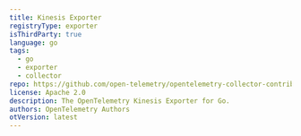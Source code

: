 ```yaml
---
title: Kinesis Exporter
registryType: exporter
isThirdParty: true
language: go
tags:
  - go
  - exporter
  - collector
repo: https://github.com/open-telemetry/opentelemetry-collector-contrib/tree/main/exporter/kinesisexporter
license: Apache 2.0
description: The OpenTelemetry Kinesis Exporter for Go.
authors: OpenTelemetry Authors
otVersion: latest
---
```

